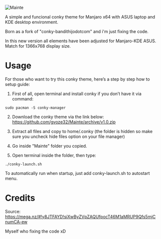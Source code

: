 ![Mainte](https://i.postimg.cc/WpHmyggn/gambar-18.png)

A simple and funcional conky theme for Manjaro x64 with ASUS laptop and KDE desktop environment.

Born as a fork of "conky-bandithijodotcom" and i'm just fixing the code.

In this new version all elements have been adjusted for Manjaro-KDE ASUS. Match for 1366x768 display size.

# Usage
For those who want to try this conky theme, here’s a step by step how to setup guide:

1. First of all, open terminal and install conky if you don’t have it via command:
```
sudo pacman -S conky-manager
```
2. Download the conky theme via the link below:
https://github.com/gvoze32/Mainte/archive/v1.0.zip

3. Extract all files and copy to home/.conky (the folder is hidden so make sure you uncheck hide files option on your file manager)

4. Go inside "Mainte" folder you copied.

5. Open terminal inside the folder, then type:
```
./conky-launch.sh
```

To automatically run when startup, just add conky-launch.sh to autostart menu.

# Credits
Source: https://mega.nz/#!y8JTFAYD!siXwByZVpZAQUfpocT46M1aMRUP9Qfs5mjCnumCA-ew

Myself who fixing the code xD
